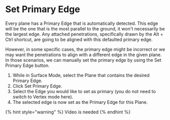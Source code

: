 # Set Primary Edge

Every plane has a Primary Edge that is automatically detected. This edge will be the one that is the most parallel to the ground, it won't necessarily be the largest edge. Any attached penetrations, specifically drawn by the Alt + Ctrl shortcut, are going to be aligned with this defaulted primary edge.

However, in some specific cases, the primary edge might be incorrect or we may want the penetrations to align with a different edge in the given plane. In those scenarios, we can manually set the primary edge by using the Set Primary Edge button.

1. While in Surface Mode, select the Plane that contains the desired Primary Edge.
2. Click Set Primary Edge.
3. Select the Edge you would like to set as primary \(you do not need to switch to Vertex mode here\).
4. The selected edge is now set as the Primary Edge for this Plane.

{% hint style="warning" %}
Video is needed
{% endhint %}

